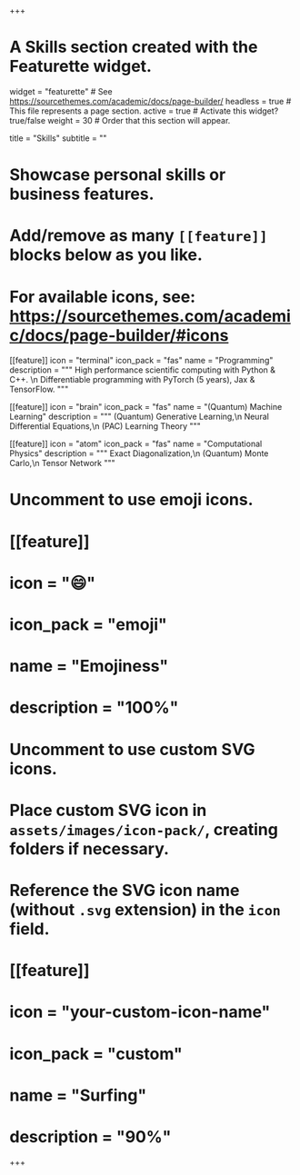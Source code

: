 +++
# A Skills section created with the Featurette widget.
widget = "featurette"  # See https://sourcethemes.com/academic/docs/page-builder/
headless = true  # This file represents a page section.
active = true  # Activate this widget? true/false
weight = 30  # Order that this section will appear.

title = "Skills"
subtitle = ""

# Showcase personal skills or business features.
# 
# Add/remove as many `[[feature]]` blocks below as you like.
# 
# For available icons, see: https://sourcethemes.com/academic/docs/page-builder/#icons

[[feature]]
  icon = "terminal"
  icon_pack = "fas"
  name = "Programming"
  description = """
  High performance scientific computing with Python & C++. \n
  Differentiable programming with PyTorch (5 years), Jax & TensorFlow.
  """
  
[[feature]]
  icon = "brain"
  icon_pack = "fas"
  name = "(Quantum) Machine Learning"
  description = """
  (Quantum) Generative Learning,\n
  Neural Differential Equations,\n
  (PAC) Learning Theory 
  """  
  
[[feature]]
  icon = "atom"
  icon_pack = "fas"
  name = "Computational Physics"
  description = """
  Exact Diagonalization,\n
  (Quantum) Monte Carlo,\n
  Tensor Network
  """

# Uncomment to use emoji icons.
# [[feature]]
#  icon = ":smile:"
#  icon_pack = "emoji"
#  name = "Emojiness"
#  description = "100%"  

# Uncomment to use custom SVG icons.
# Place custom SVG icon in `assets/images/icon-pack/`, creating folders if necessary.
# Reference the SVG icon name (without `.svg` extension) in the `icon` field.
# [[feature]]
#  icon = "your-custom-icon-name"
#  icon_pack = "custom"
#  name = "Surfing"
#  description = "90%"

+++
